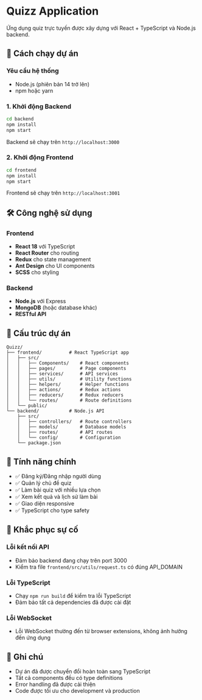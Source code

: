 # Quizz Application

Ứng dụng quiz trực tuyến được xây dựng với React + TypeScript và Node.js backend.

## 🚀 Cách chạy dự án

### Yêu cầu hệ thống

- Node.js (phiên bản 14 trở lên)
- npm hoặc yarn

### 1. Khởi động Backend

```bash
cd backend
npm install
npm start
```

Backend sẽ chạy trên `http://localhost:3000`

### 2. Khởi động Frontend

```bash
cd frontend
npm install
npm start
```

Frontend sẽ chạy trên `http://localhost:3001`

## 🛠️ Công nghệ sử dụng

### Frontend

- **React 18** với TypeScript
- **React Router** cho routing
- **Redux** cho state management
- **Ant Design** cho UI components
- **SCSS** cho styling

### Backend

- **Node.js** với Express
- **MongoDB** (hoặc database khác)
- **RESTful API**

## 📁 Cấu trúc dự án

```
Quizz/
├── frontend/          # React TypeScript app
│   ├── src/
│   │   ├── Components/    # React components
│   │   ├── pages/         # Page components
│   │   ├── services/      # API services
│   │   ├── utils/         # Utility functions
│   │   ├── helpers/       # Helper functions
│   │   ├── actions/       # Redux actions
│   │   ├── reducers/      # Redux reducers
│   │   └── routes/        # Route definitions
│   └── public/
└── backend/           # Node.js API
    ├── src/
    │   ├── controllers/   # Route controllers
    │   ├── models/        # Database models
    │   ├── routes/        # API routes
    │   └── config/        # Configuration
    └── package.json
```

## 🔧 Tính năng chính

- ✅ Đăng ký/Đăng nhập người dùng
- ✅ Quản lý chủ đề quiz
- ✅ Làm bài quiz với nhiều lựa chọn
- ✅ Xem kết quả và lịch sử làm bài
- ✅ Giao diện responsive
- ✅ TypeScript cho type safety

## 🐛 Khắc phục sự cố

### Lỗi kết nối API

- Đảm bảo backend đang chạy trên port 3000
- Kiểm tra file `frontend/src/utils/request.ts` có đúng API_DOMAIN

### Lỗi TypeScript

- Chạy `npm run build` để kiểm tra lỗi TypeScript
- Đảm bảo tất cả dependencies đã được cài đặt

### Lỗi WebSocket

- Lỗi WebSocket thường đến từ browser extensions, không ảnh hưởng đến ứng dụng

## 📝 Ghi chú

- Dự án đã được chuyển đổi hoàn toàn sang TypeScript
- Tất cả components đều có type definitions
- Error handling đã được cải thiện
- Code được tối ưu cho development và production
